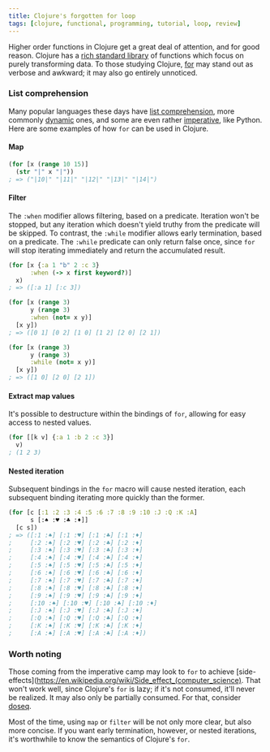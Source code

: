 ```yaml
---
title: Clojure's forgotten for loop
tags: [clojure, functional, programming, tutorial, loop, review]
---
```


Higher order functions in Clojure get a great deal of attention, and for good
reason. Clojure has a [rich standard library](http://www.clojureatlas.com/org.clojure:clojure:1.4.0.html) of functions which focus on purely transforming data. To those studying Clojure, [for](https://www.conj.io/store/v1/org.clojure/clojure/1.8.0/clj/clojure.core/for) may stand out as verbose and awkward; it may also go entirely unnoticed.

### List comprehension
Many popular languages these days have [list comprehension](https://en.wikipedia.org/wiki/List_comprehension), more commonly [dynamic](https://en.wikipedia.org/wiki/Dynamic_programming_language) ones, and some are even rather [imperative](https://en.wikipedia.org/wiki/Imperative_programming), like Python. Here are some examples of how `for` can be used in Clojure.

#### Map
```clojure
(for [x (range 10 15)]
  (str "|" x "|"))
; => ("|10|" "|11|" "|12|" "|13|" "|14|")
```

#### Filter
The `:when` modifier allows filtering, based on a predicate. Iteration won't be
stopped, but any iteration which doesn't yield truthy from the predicate will be
skipped. To contrast, the `:while` modifier allows early termination, based on a
predicate. The `:while` predicate can only return false once, since `for` will
stop iterating immediately and return the accumulated result.

```clojure
(for [x {:a 1 "b" 2 :c 3}
      :when (-> x first keyword?)]
  x)
; => ([:a 1] [:c 3])

(for [x (range 3)
      y (range 3)
      :when (not= x y)]
  [x y])
; => ([0 1] [0 2] [1 0] [1 2] [2 0] [2 1])

(for [x (range 3)
      y (range 3)
      :while (not= x y)]
  [x y])
; => ([1 0] [2 0] [2 1])
```

#### Extract map values
It's possible to destructure within the bindings of `for`, allowing for easy
access to nested values.

```clojure
(for [[k v] {:a 1 :b 2 :c 3}]
  v)
; (1 2 3)
```

#### Nested iteration
Subsequent bindings in the `for` macro will cause nested iteration, each
subsequent binding iterating more quickly than the former.

```clojure
(for [c [:1 :2 :3 :4 :5 :6 :7 :8 :9 :10 :J :Q :K :A]
      s [:♠ :♥ :♣ :♦]]
  [c s])
; => ([:1 :♠] [:1 :♥] [:1 :♣] [:1 :♦]
;     [:2 :♠] [:2 :♥] [:2 :♣] [:2 :♦]
;     [:3 :♠] [:3 :♥] [:3 :♣] [:3 :♦]
;     [:4 :♠] [:4 :♥] [:4 :♣] [:4 :♦]
;     [:5 :♠] [:5 :♥] [:5 :♣] [:5 :♦]
;     [:6 :♠] [:6 :♥] [:6 :♣] [:6 :♦]
;     [:7 :♠] [:7 :♥] [:7 :♣] [:7 :♦]
;     [:8 :♠] [:8 :♥] [:8 :♣] [:8 :♦]
;     [:9 :♠] [:9 :♥] [:9 :♣] [:9 :♦]
;     [:10 :♠] [:10 :♥] [:10 :♣] [:10 :♦]
;     [:J :♠] [:J :♥] [:J :♣] [:J :♦]
;     [:Q :♠] [:Q :♥] [:Q :♣] [:Q :♦]
;     [:K :♠] [:K :♥] [:K :♣] [:K :♦]
;     [:A :♠] [:A :♥] [:A :♣] [:A :♦])
```

### Worth noting
Those coming from the imperative camp may look to `for` to achieve [side-effects](https://en.wikipedia.org/wiki/Side_effect_(computer_science). That won't work well, since Clojure's `for` is lazy; if it's not consumed, it'll never be realized. It may also only be partially consumed. For that, consider [doseq](https://www.conj.io/store/v1/org.clojure/clojure/1.8.0/clj/clojure.core/doseq).

Most of the time, using `map` or `filter` will be not only more clear, but also
more concise. If you want early termination, however, or nested iterations, it's
worthwhile to know the semantics of Clojure's `for`.
